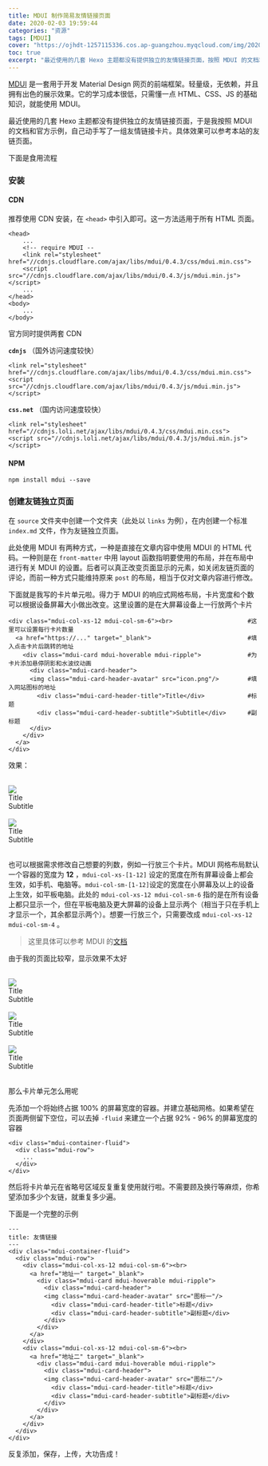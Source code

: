 ```yaml
---
title: MDUI 制作简易友情链接页面
date: 2020-02-03 19:59:44
categories: "资源"
tags: [MDUI]
cover: "https://ojhdt-1257115336.cos.ap-guangzhou.myqcloud.com/img/20200203/0.jpg"
toc: true
excerpt: "最近使用的几套 Hexo 主题都没有提供独立的友情链接页面，按照 MDUI 的文档和官方示例，自己动手写了一组友情链接卡片。"
---
```

<link rel="stylesheet" href="//cdnjs.loli.net/ajax/libs/mdui/0.4.3/css/mdui.min.css">
<script src="//cdnjs.loli.net/ajax/libs/mdui/0.4.3/js/mdui.min.js"></script>


[MDUI](https://www.mdui.org/) 是一套用于开发 Material Design 网页的前端框架。轻量级，无依赖，并且拥有出色的展示效果。它的学习成本很低，只需懂一点 HTML、CSS、JS 的基础知识，就能使用 MDUI。

最近使用的几套 Hexo 主题都没有提供独立的友情链接页面，于是我按照 MDUI 的文档和官方示例，自己动手写了一组友情链接卡片。具体效果可以参考本站的友链页面。

下面是食用流程

### 安装

#### CDN
推荐使用 CDN 安装，在 `<head>` 中引入即可。这一方法适用于所有 HTML 页面。
```
<head>
    ...
    <!-- require MDUI --
    <link rel="stylesheet" href="//cdnjs.cloudflare.com/ajax/libs/mdui/0.4.3/css/mdui.min.css">
    <script src="//cdnjs.cloudflare.com/ajax/libs/mdui/0.4.3/js/mdui.min.js"></script>
    ...
</head>
<body>
    ...
</body>
```

官方同时提供两套 CDN

**`cdnjs`** （国外访问速度较快）
```
<link rel="stylesheet" href="//cdnjs.cloudflare.com/ajax/libs/mdui/0.4.3/css/mdui.min.css">
<script src="//cdnjs.cloudflare.com/ajax/libs/mdui/0.4.3/js/mdui.min.js"></script>
```
**`css.net`** （国内访问速度较快）
```
<link rel="stylesheet" href="//cdnjs.loli.net/ajax/libs/mdui/0.4.3/css/mdui.min.css">
<script src="//cdnjs.loli.net/ajax/libs/mdui/0.4.3/js/mdui.min.js"></script>
```

#### NPM
```
npm install mdui --save
```

### 创建友链独立页面
在 `source` 文件夹中创建一个文件夹（此处以 `links` 为例），在内创建一个标准 `index.md` 文件，作为友链独立页面。

此处使用 MDUI 有两种方式，一种是直接在文章内容中使用 MDUI 的 HTML 代码。一种则是在 `front-matter` 中用 layout 函数指明要使用的布局，并在布局中进行有关 MDUI 的设置。后者可以真正改变页面显示的元素，如关闭友链页面的评论，而前一种方式只能维持原来 `post` 的布局，相当于仅对文章内容进行修改。

下面就是我写的卡片单元啦。得力于 MDUI 的响应式网格布局，卡片宽度和个数可以根据设备屏幕大小做出改变。这里设置的是在大屏幕设备上一行放两个卡片
```
<div class="mdui-col-xs-12 mdui-col-sm-6"><br>                     #这里可以设置每行卡片数量
  <a href="https://..." target="_blank">                           #填入点击卡片后跳转的地址
    <div class="mdui-card mdui-hoverable mdui-ripple">             #为卡片添加悬停阴影和水波纹动画
      <div class="mdui-card-header">
      <img class="mdui-card-header-avatar" src="icon.png"/>        #填入网站图标的地址
        <div class="mdui-card-header-title">Title</div>            #标题
        <div class="mdui-card-header-subtitle">Subtitle</div>      #副标题
      </div>
    </div>
  </a>  
</div> 
```
效果：

<div class="mdui-container-fluid">
  <div class="mdui-row">
    <div class="mdui-col-xs-12 mdui-col-sm-6"><br>
	    <div class="mdui-card mdui-hoverable mdui-ripple">
          <div class="mdui-card-header">
          <img class="mdui-card-header-avatar" src="https://gravatar.loli.net/avatar/adb831a7fdd83dd1e2a309ce7591dff8?s=40&d=mp"/>
            <div class="mdui-card-header-title">Title</div>
            <div class="mdui-card-header-subtitle">Subtitle</div>
          </div>
	    </div>
	</div> 
    <div class="mdui-col-xs-12 mdui-col-sm-6"><br>
	    <div class="mdui-card mdui-hoverable mdui-ripple">
          <div class="mdui-card-header">
          <img class="mdui-card-header-avatar" src="https://gravatar.loli.net/avatar/adb831a7fdd83dd1e2a309ce7591dff8?s=40&d=mp"/>
            <div class="mdui-card-header-title">Title</div>
            <div class="mdui-card-header-subtitle">Subtitle</div>
          </div>
	    </div>
	</div> 
  </div>
</div>
<br>

也可以根据需求修改自己想要的列数，例如一行放三个卡片。MDUI 网格布局默认一个容器的宽度为 **12** ，`mdui-col-xs-[1-12]` 设定的宽度在所有屏幕设备上都会生效，如手机、电脑等。`mdui-col-sm-[1-12]`设定的宽度在小屏幕及以上的设备上生效，如平板电脑。此处的 `mdui-col-xs-12 mdui-col-sm-6` 指的是在所有设备上都只显示一个，但在平板电脑及更大屏幕的设备上显示两个（相当于只在手机上才显示一个，其余都显示两个）。想要一行放三个，只需要改成 `mdui-col-xs-12 mdui-col-sm-4` 。
>这里具体可以参考 MDUI 的[文档](https://www.mdui.org/docs/grid#responsive)

由于我的页面比较窄，显示效果不太好

<div class="mdui-container-fluid">
  <div class="mdui-row">
    <div class="mdui-col-xs-12 mdui-col-sm-4"><br>
	    <div class="mdui-card mdui-hoverable mdui-ripple">
          <div class="mdui-card-header">
          <img class="mdui-card-header-avatar" src="https://gravatar.loli.net/avatar/adb831a7fdd83dd1e2a309ce7591dff8?s=40&d=mp"/>
            <div class="mdui-card-header-title">Title</div>
            <div class="mdui-card-header-subtitle">Subtitle</div>
          </div>
	    </div>
	</div> 
    <div class="mdui-col-xs-12 mdui-col-sm-4"><br>
	    <div class="mdui-card mdui-hoverable mdui-ripple">
          <div class="mdui-card-header">
          <img class="mdui-card-header-avatar" src="https://gravatar.loli.net/avatar/adb831a7fdd83dd1e2a309ce7591dff8?s=40&d=mp"/>
            <div class="mdui-card-header-title">Title</div>
            <div class="mdui-card-header-subtitle">Subtitle</div>
          </div>
	    </div> 
	</div> 
    <div class="mdui-col-xs-12 mdui-col-sm-4"><br>
	    <div class="mdui-card mdui-hoverable mdui-ripple">
          <div class="mdui-card-header">
          <img class="mdui-card-header-avatar" src="https://gravatar.loli.net/avatar/adb831a7fdd83dd1e2a309ce7591dff8?s=40&d=mp"/>
            <div class="mdui-card-header-title">Title</div>
            <div class="mdui-card-header-subtitle">Subtitle</div>
          </div>
	    </div>
	</div> 
  </div>
</div>
<br>

那么卡片单元怎么用呢

先添加一个将始终占据 100% 的屏幕宽度的容器。并建立基础网格。如果希望在页面两侧留下空位，可以去掉 `-fluid` 来建立一个占据 92% - 96% 的屏幕宽度的容器
```
<div class="mdui-container-fluid">
  <div class="mdui-row">
    ...
  </div>
</div>
```
然后将卡片单元在省略号区域反复重复使用就行啦。不需要顾及换行等麻烦，你希望添加多少个友链，就重复多少遍。


下面是一个完整的示例
```
---
title: 友情链接
---
<div class="mdui-container-fluid">
  <div class="mdui-row">
    <div class="mdui-col-xs-12 mdui-col-sm-6"><br>
      <a href="地址一" target="_blank">
	    <div class="mdui-card mdui-hoverable mdui-ripple">
          <div class="mdui-card-header">
          <img class="mdui-card-header-avatar" src="图标一"/>
            <div class="mdui-card-header-title">标题</div>
            <div class="mdui-card-header-subtitle">副标题</div>
          </div>
	    </div>
      </a>  
	</div> 
    <div class="mdui-col-xs-12 mdui-col-sm-6"><br>
      <a href="地址二" target="_blank">
	    <div class="mdui-card mdui-hoverable mdui-ripple">
          <div class="mdui-card-header">
          <img class="mdui-card-header-avatar" src="图标二"/>
            <div class="mdui-card-header-title">标题</div>
            <div class="mdui-card-header-subtitle">副标题</div>
          </div>
	    </div>
      </a>  
	</div> 
  </div>
</div>
```
反复添加，保存，上传，大功告成！